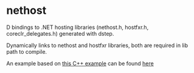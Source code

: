 # nethost
D bindings to .NET hosting libraries (nethost.h, hostfxr.h, coreclr_delegates.h) generated with dstep.  

Dynamically links to nethost and hostfxr libraries, both are required in lib path to compile.  

An example based on [this C++ example](https://docs.microsoft.com/en-us/dotnet/core/tutorials/netcore-hosting) can be found [here](demo)